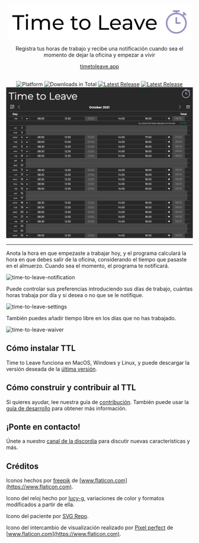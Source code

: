 <div align="center">
  <img src="../assets/timetoleave.png" alt="Time to Leave Logo">

  <p>Registra tus horas de trabajo y recibe una notificación cuando sea el momento de dejar la oficina y empezar a vivir</p>

[timetoleave.app](https://timetoleave.app/)

  <br/>

<img src="https://img.shields.io/badge/platforms-Windows%20%7C%20MacOS%20%7C%20Linux-green" alt="Platform">
<img src="https://img.shields.io/github/downloads/thamara/time-to-leave/total" alt="Downloads in Total">
<a href="https://github.com/thamara/time-to-leave/releases/latest"><img src="https://img.shields.io/github/v/release/thamara/time-to-leave" alt="Latest Release"></a>
<a href="http://makeapullrequest.com/"><img src="https://img.shields.io/badge/PRs-welcome-purple" alt="Latest Release"></a>

   <br/>

  <img src="./images/screenshot.jpg" alt="Time to Leave Screenshot">

  <br/>

</div>

---

Anota la hora en que empezaste a trabajar hoy, y el programa calculará la hora en que debes salir de la oficina, considerando el tiempo que pasaste en el almuerzo. Cuando sea el momento, el programa te notificará.

![time-to-leave-notification](https://user-images.githubusercontent.com/3754225/94519526-4dbc0280-0248-11eb-9738-ffae936cfa4a.jpg)

Puede controlar sus preferencias introduciendo sus días de trabajo, cuántas horas trabaja por día y si desea o no que se le notifique.

![time-to-leave-settings](https://user-images.githubusercontent.com/3754225/94519531-4eed2f80-0248-11eb-9303-78f9abe69201.jpg)

También puedes añadir tiempo libre en los días que no has trabajado.

![time-to-leave-waiver](https://user-images.githubusercontent.com/3754225/94762058-4e79a380-03c4-11eb-8f28-1c480dbf8b5c.png)

## Cómo instalar TTL

Time to Leave funciona en MacOS, Windows y Linux, y puede descargar la versión deseada de la [última versión](https://github.com/thamara/time-to-leave/releases/latest).

## Cómo construir y contribuir al TTL

Si quieres ayudar, lee nuestra guía de [contribución](../CONTRIBUTING.md).
También puede usar la [guía de desarrollo](../DEVELOPMENT.md) para obtener más información.

## ¡Ponte en contacto!

Únete a nuestro [canal de la discordia](https://discord.gg/P3KkEF5) para discutir nuevas características y más.

## Créditos

Iconos hechos por [freepik](https://www.flaticon.com/authors/freepik) de [www.flaticon.com](https://www.flaticon.com).

Icono del reloj hecho por [lucy-g](https://icon-icons.com/icon/timer/121243), variaciones de color y formatos modificados a partir de ella.

Icono del paciente por [SVG Repo](https://www.svgrepo.com/svg/271898/sick).

Icono del intercambio de visualización realizado por [Pixel perfect](https://www.flaticon.com/authors/pixel-perfect) de [www.flaticon.com](https://www.flaticon.com).
